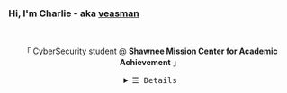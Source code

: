 ### Hi, I'm Charlie - aka [veasman](https://github.com/veasman)

<br>
<p align="center">
    「 CyberSecurity student @ <b>Shawnee Mission Center for Academic Achievement</b> 」<br>
</p>
<details align="center">
    <summary> <samp>&#9776; Details</samp></summary>
    <p align="center">
        <img align=center src=https://github-readme-stats.vercel.app/api?username=veasman&show_icons=true&theme=radical>
        <br>
        <br>
        <a href="https://github.com/veasman?tab=repositories" target="_blank"><img alt="Code"
                src="https://img.shields.io/badge/-code-202020?style=flat-square&logo=Plex&logoColor=white"></a>
        <a href="https://github.com/veasman?tab=repositories&language=cpp" target="_blank"><img alt="HTML"
                src="https://img.shields.io/badge/-C++-226386?style=flat-square&logo=C&logoColor=white"></a>
        <a href="https://github.com/veasman?tab=repositories&language=shell" target="_blank"><img alt="Sass"
                src="https://img.shields.io/badge/-Shell-198d0e?style=flat-square&logo=linux&logoColor=white"></a>
    </p>
</details>
